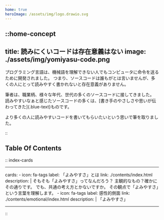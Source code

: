 ```yaml
---
home: true
heroImage: /assets/img/logo.drawio.svg
---
```



::home-concept
---
title: 読みにくいコードは存在意義はない
image: ./assets/img/yomiyasu-code.png
---

プログラミング言語は、機械語を理解できない人でもコンピュータに命令を送るために開発されました。
つまり、ソースコードは誰もがとは言いませんが、多くの人にとって読みやすく書かれないと存在意義がありません。

筆者は、職業柄、様々な年代、世代の多くのソースコードに接してきました。
読みやすいなぁと感じたソースコードの多くは、[書き手のやさしさや思いが伝わってきた]{.blue-text}ものです。

より多くの人に読みやすいコードを書いてもらいたいという思いで筆を取りました。

::

## Table Of Contents

:: index-cards

---
cards:
    - icon: fa-tags
      label: 「よみやすさ」とは
      link: ./contents/index.html
      description: |
        そもそも「よみやすさ」ってなんだろう？
        主観的なもの？確かにその通りです。
        でも、共通の考え方とかないですか。
        その観点で「よみやすさ」という言葉を理解します。
    - icon: fa-tags
      label: 感性的側面
      link: ./contents/emotional/index.html
      description: |
        「よみやすさ」

---

::

